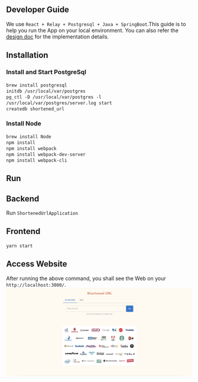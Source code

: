## Developer Guide
We use `React + Relay + Postgresql + Java + SpringBoot`.This guide is to help you 
run the App on your local environment. 
You can also refer the  [design doc](https://github.com/opsmilesum/shortenedurl-app/blob/master/TechDesign.pdf) for the implementation details.

## Installation
### Install and Start PostgreSql
```shell script
brew install postgresql
initdb /usr/local/var/postgres
pg_ctl -D /usr/local/var/postgres -l /usr/local/var/postgres/server.log start
createdb shortened_url
```

### Install Node
```shell script
brew install Node
npm install
npm install webpack     
npm install webpack-dev-server    
npm install webpack-cli
```

## Run
## Backend
Run `ShortenedUrlApplication`

## Frontend
```shell script
yarn start
```

## Access Website
After running the above command, you shall see the Web on your `http://localhost:3000/`.
![index](https://raw.githubusercontent.com/opsmilesum/shortenedurl-app/master/public/Index.jpg)


